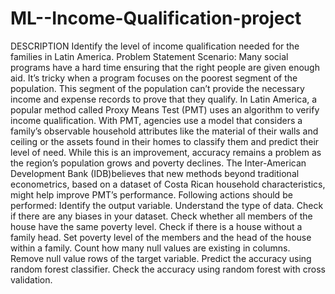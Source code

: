 # ML--Income-Qualification-project
DESCRIPTION  Identify the level of income qualification needed for the families in Latin America.  Problem Statement Scenario: Many social programs have a hard time ensuring that the right people are given enough aid. It’s tricky when a program focuses on the poorest segment of the population. This segment of the population can’t provide the necessary income and expense records to prove that they qualify.  In Latin America, a popular method called Proxy Means Test (PMT) uses an algorithm to verify income qualification. With PMT, agencies use a model that considers a family’s observable household attributes like the material of their walls and ceiling or the assets found in their homes to classify them and predict their level of need.  While this is an improvement, accuracy remains a problem as the region’s population grows and poverty declines.  The Inter-American Development Bank (IDB)believes that new methods beyond traditional econometrics, based on a dataset of Costa Rican household characteristics, might help improve PMT’s performance. Following actions should be performed:  Identify the output variable. Understand the type of data. Check if there are any biases in your dataset. Check whether all members of the house have the same poverty level. Check if there is a house without a family head. Set poverty level of the members and the head of the house within a family. Count how many null values are existing in columns. Remove null value rows of the target variable. Predict the accuracy using random forest classifier. Check the accuracy using random forest with cross validation.
